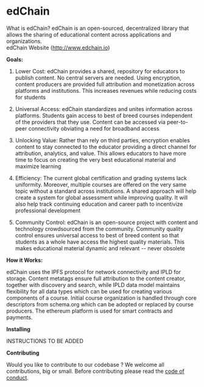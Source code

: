 # edChain
What is edChain?
edChain is an open-sourced, decentralized library that allows the sharing of educational content across applications and organizations.  
edChain Website (http://www.edchain.io)

**Goals:**
1. Lower Cost: edChain provides a shared, repository for educators to publish content.  No central servers are needed.  Using encryption, content producers are provided full attribution  and monetization across platforms and institutions.  This increases revenues while reducing costs for students

2. Universal Access: edChain standardizes and unites information across platforms.  Students gain access to best of breed courses independent of the providers that they use. Content can be accessed via peer-to-peer connectivity obviating a need for broadband access

3. Unlocking Value: Rather than rely on third parties, encryption enables content to stay connected to the educator providing a direct channel for attribution, analytics, and value.  This allows educators to have more time to focus on creating the very best educational material and maximize learning

4. Efficiency: The current global certification and grading systems lack uniformity.  Moreover, multiple courses are offered on the very same topic without a standard across institutions.  A shared approach will help create a system for global assessment while improving quality.  It will also help track continuing education and career path to incentivize professional development  

5. Community Control: edChain is an open-source project with content and technology crowdsourced from the community.  Community quality control ensures universal access to best of breed content so that students as a whole have access the highest quality materials. This makes educational material dynamic and relevant -- never obsolete


**How it Works:**

edChain uses the IPFS protocol for network connectivity and IPLD for storage. Content metatags ensure full attribution to the content creator, together with discovery and search, while IPLD data model maintains flexibility for all data types which can be used for creating various components of a course. Initial course organization is handled through core descriptors from schema.org which can be adopted or replaced by course producers. The ethereum platform is used for smart contracts and payments.

**Installing**

INSTRUCTIONS TO BE ADDED

**Contributing**

Would you like to contribute to our codebase ? We welcome all contributions, big or small. Before contributing please read the [code of conduct](CODE_OF_CONDUCT.md). 



